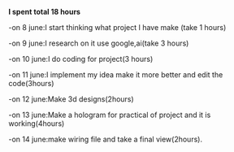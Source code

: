 **I spent total 18 hours**

-on 8 june:I start thinking what project I have make (take 1 hours) 

-on 9 june:I research on it use google,ai(take 3 hours)

-on 10 june:I do coding for project(3 hours)

-on 11 june:I implement my idea make it more better and edit the code(3hours)

-on 12 june:Make 3d designs(2hours)

-on 13 june:Make a hologram for practical of project and it is working(4hours)

-on 14 june:make wiring file and take a final view(2hours).
